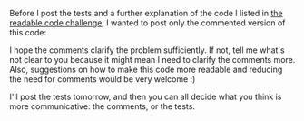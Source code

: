 Before I post the tests and a further explanation of the code I listed in <a href="/blog/2009/02/challenge-do-you-truly-understand-this-code">the readable code challenge</a>, I wanted to post only the commented version of this code:

<script src="https://gist.github.com/3684309.js?file=s1.cs"></script>

I hope the comments clarify the problem sufficiently. If not, tell me what's not clear to you because it might mean I need to clarify the comments more.  Also, suggestions on how to make this code more readable and reducing the need for comments would be very welcome :)

I'll post the tests tomorrow, and then you can all decide what you think is more communicative: the comments, or the tests.